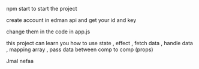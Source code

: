 npm  start  to start  the project 

create account in edman api and get your id and key 

change them in the code in app.js  

this project can learn you  how to use state , effect , fetch data , handle data , mapping array , pass data between comp to comp (props) 

Jmal nefaa 
